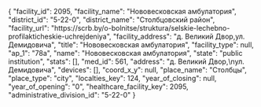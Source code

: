 {
    "facility_id": 2095,
    "facility_name": "Нововесковская амбулатория",
    "district_id": "5-22-0",
    "district_name": "Столбцовский район",
    "facility_url": "https:\/\/scrb.by\/o-bolnitse\/struktura\/selskie-lechebno-profilakticheskie-uchrejdeniya",
    "facility_address": "д. Великий Двор,ул. Демидовича",
    "title": "Нововесковская амбулатория",
    "facility_type": null,
    "ap_1": "78а",
    "name": "Нововесковская амбулатория",
    "state": "public institution",
    "stats": [],
    "med_id": 561,
    "address": "д. Великий Двор,\nул. Демидовича",
    "devices": [],
    "coord_x_y": null,
    "place_name": "Столбцы",
    "place_type": "city",
    "localties_key": 124,
    "year_of_closing": null,
    "year_of_opening": "0",
    "healthcare_facility_key": 2095,
    "administrative_division_id": "5-22-0"
}